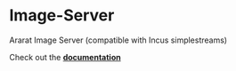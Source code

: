 # Image-Server
Ararat Image Server (compatible with Incus simplestreams)

Check out the **[documentation](https://hyeararat.com/docs/category/image-server)**
